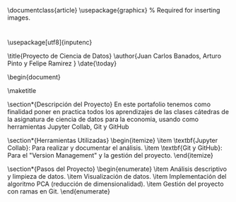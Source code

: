 \documentclass{article}
\usepackage{graphicx} % Required for inserting images.
#


#
\usepackage[utf8]{inputenc}

\title{Proyecto de Ciencia de Datos}
\author{Juan Carlos Banados, Arturo Pinto y Felipe Ramirez }
\date{\today}

\begin{document}

\maketitle

\section*{Descripción del Proyecto}
En este portafolio tenemos como finalidad poner en practica todos los aprendizajes de las clases cátedras de la asignatura de ciencia de datos para la economia, usando como herramientas Jupyter Collab, Git y GitHub 

\section*{Herramientas Utilizadas}
\begin{itemize}
    \item \textbf{Jupyter Collab}: Para realizar y documentar el análisis.
    \item \textbf{Git y GitHub}: Para el "Version Management" y la gestión del proyecto.
\end{itemize}

\section*{Pasos del Proyecto}
\begin{enumerate}
    \item Análisis descriptivo y limpieza de datos.
    \item Visualización de datos.
    \item Implementación del algoritmo PCA (reducción de dimensionalidad).
    \item Gestión del proyecto con ramas en Git.
\end{enumerate}
